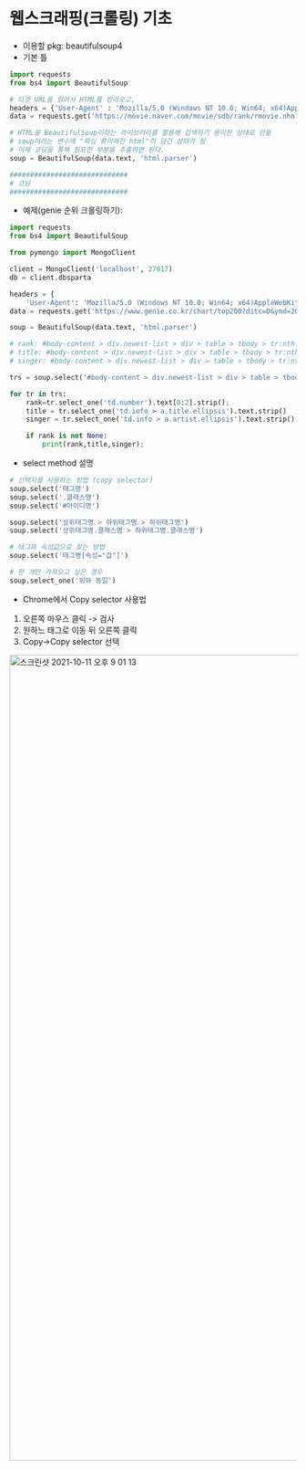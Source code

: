 # 웹스크래핑(크롤링) 기초

- 이용할 pkg: beautifulsoup4
- 기본 틀
```python
import requests
from bs4 import BeautifulSoup

# 타겟 URL을 읽어서 HTML를 받아오고,
headers = {'User-Agent' : 'Mozilla/5.0 (Windows NT 10.0; Win64; x64)AppleWebKit/537.36 (KHTML, like Gecko) Chrome/73.0.3683.86 Safari/537.36'}
data = requests.get('https://movie.naver.com/movie/sdb/rank/rmovie.nhn?sel=pnt&date=20200303',headers=headers)

# HTML을 BeautifulSoup이라는 라이브러리를 활용해 검색하기 용이한 상태로 만듦
# soup이라는 변수에 "파싱 용이해진 html"이 담긴 상태가 됨
# 이제 코딩을 통해 필요한 부분을 추출하면 된다.
soup = BeautifulSoup(data.text, 'html.parser')

#############################
# 코딩
#############################
```
- 예제(genie 순위 크롤링하기):
```python
import requests
from bs4 import BeautifulSoup

from pymongo import MongoClient

client = MongoClient('localhost', 27017)
db = client.dbsparta

headers = {
    'User-Agent': 'Mozilla/5.0 (Windows NT 10.0; Win64; x64)AppleWebKit/537.36 (KHTML, like Gecko) Chrome/73.0.3683.86 Safari/537.36'}
data = requests.get('https://www.genie.co.kr/chart/top200?ditc=D&ymd=20200403&hh=23&rtm=N&pg=1', headers=headers)

soup = BeautifulSoup(data.text, 'html.parser')

# rank: #body-content > div.newest-list > div > table > tbody > tr:nth-child(1) > td.number
# title: #body-content > div.newest-list > div > table > tbody > tr:nth-child(1) > td.info > a.title.ellipsis
# singer: #body-content > div.newest-list > div > table > tbody > tr:nth-child(1) > td.info > a.artist.ellipsis

trs = soup.select('#body-content > div.newest-list > div > table > tbody > tr')

for tr in trs:
    rank=tr.select_one('td.number').text[0:2].strip();
    title = tr.select_one('td.info > a.title.ellipsis').text.strip()
    singer = tr.select_one('td.info > a.artist.ellipsis').text.strip();

    if rank is not None:
        print(rank,title,singer);
```

- select method 설명
```python
# 선택자를 사용하는 방법 (copy selector)
soup.select('태그명')
soup.select('.클래스명')
soup.select('#아이디명')

soup.select('상위태그명 > 하위태그명 > 하위태그명')
soup.select('상위태그명.클래스명 > 하위태그명.클래스명')

# 태그와 속성값으로 찾는 방법
soup.select('태그명[속성="값"]')

# 한 개만 가져오고 싶은 경우
soup.select_one('위와 동일')
```

- Chrome에서 Copy selector 사용법
1) 오른쪽 마우스 클릭 -> 검사
2) 원하느 태그로 이동 뒤 오른쪽 클릭
3) Copy->Copy selector 선택
<img width="1412" alt="스크린샷 2021-10-11 오후 9 01 13" src="https://user-images.githubusercontent.com/84515872/136786761-6c523412-966a-4c99-b803-0ed53f8269bb.png">
